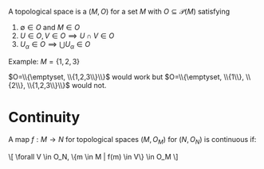 A topological space is a $(M, O)$ for a set $M$ with $O \subseteq \mathscr{P}(M)$ satisfying

1. $\emptyset \in O$ and $M \in O$
2. $U \in O, V \in O \implies U \cap V \in O$
3. $U_\alpha \in O \implies \bigcup U_\alpha \in O$

Example:  $M = \{1,2,3\}$

$O=\\{\emptyset, \\{1,2,3\\}\\}$ would work but $O=\\{\emptyset, \\{1\\}, \\{2\\}, \\{1,2,3\\}\\}$ would not.

# Continuity

A map $f: M \to N$ for topological spaces $(M, O_M)$ for $(N, O_N)$ is continuous if:

\\[
\forall V \in O_N, \\{m \in M | f(m) \in V\\} \in O_M
\\]